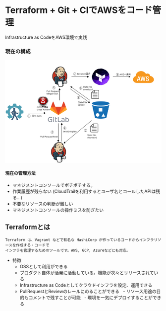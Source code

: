# Terraform + Git + CIでAWSをコード管理

Infrastructure as CodeをAWS環境で実践


### 現在の構成
![Alt Text](https://github.com/yhidetoshi/Pictures/blob/master/aws/aws-terraform-ci.png)

#### 現在の管理方法
- マネジメントコンソールでポチポチする。
- 作業履歴が残らない (CloudTrailを利用するとユーザ名とコールしたAPIは残る...)
- 不要なリソースの判断が難しい
- マネジメントコンソールの操作ミスを防ぎたい

## Terraformとは
```
Terraform は、Vagrant などで有名な HashiCorp が作っているコードからインフラリソースを作成する・コードで
インフラを管理するためのツールです。AWS, GCP, Azureなどにも対応。 
```
- 特徴
   - OSSとして利用ができる
   - プロダクト自体が活発に活動している。機能が次々とリリースされている
   - Infrastructure as Codeとしてクラウドインフラを設定、運用できる
   - PullRequestとReviewのレールにのることができる
   - リソース用途の目的もコメントで残すことが可能
   - 環境を一気にデプロイすることができる
  
